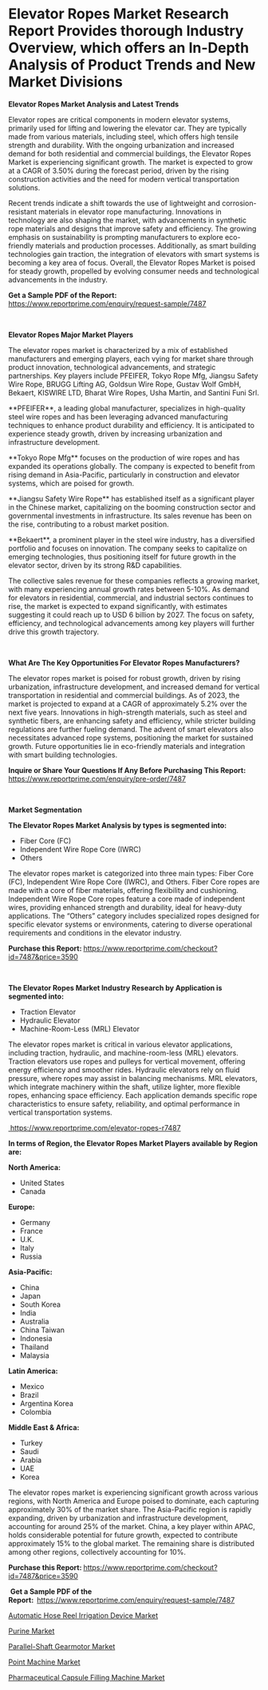 <p><h1>Elevator Ropes Market Research Report Provides thorough Industry Overview, which offers an In-Depth Analysis of Product Trends and New Market Divisions</h1></p><p><strong>Elevator Ropes Market Analysis and Latest Trends</strong></p>
<p><p>Elevator ropes are critical components in modern elevator systems, primarily used for lifting and lowering the elevator car. They are typically made from various materials, including steel, which offers high tensile strength and durability. With the ongoing urbanization and increased demand for both residential and commercial buildings, the Elevator Ropes Market is experiencing significant growth. The market is expected to grow at a CAGR of 3.50% during the forecast period, driven by the rising construction activities and the need for modern vertical transportation solutions.</p><p>Recent trends indicate a shift towards the use of lightweight and corrosion-resistant materials in elevator rope manufacturing. Innovations in technology are also shaping the market, with advancements in synthetic rope materials and designs that improve safety and efficiency. The growing emphasis on sustainability is prompting manufacturers to explore eco-friendly materials and production processes. Additionally, as smart building technologies gain traction, the integration of elevators with smart systems is becoming a key area of focus. Overall, the Elevator Ropes Market is poised for steady growth, propelled by evolving consumer needs and technological advancements in the industry.</p></p>
<p><strong>Get a Sample PDF of the Report:&nbsp;</strong> <a href="https://www.reportprime.com/enquiry/request-sample/7487?utm_campaign=12&utm_medium=2&utm_source=Github&utm_content=ia&utm_term=28102024&utm_id=elevator-ropes">https://www.reportprime.com/enquiry/request-sample/7487</a></p>
<p>&nbsp;</p>
<p><strong>Elevator Ropes Major Market Players</strong></p>
<p><p>The elevator ropes market is characterized by a mix of established manufacturers and emerging players, each vying for market share through product innovation, technological advancements, and strategic partnerships. Key players include PFEIFER, Tokyo Rope Mfg, Jiangsu Safety Wire Rope, BRUGG Lifting AG, Goldsun Wire Rope, Gustav Wolf GmbH, Bekaert, KISWIRE LTD, Bharat Wire Ropes, Usha Martin, and Santini Funi Srl.</p><p>**PFEIFER**, a leading global manufacturer, specializes in high-quality steel wire ropes and has been leveraging advanced manufacturing techniques to enhance product durability and efficiency. It is anticipated to experience steady growth, driven by increasing urbanization and infrastructure development.</p><p>**Tokyo Rope Mfg** focuses on the production of wire ropes and has expanded its operations globally. The company is expected to benefit from rising demand in Asia-Pacific, particularly in construction and elevator systems, which are poised for growth.</p><p>**Jiangsu Safety Wire Rope** has established itself as a significant player in the Chinese market, capitalizing on the booming construction sector and governmental investments in infrastructure. Its sales revenue has been on the rise, contributing to a robust market position.</p><p>**Bekaert**, a prominent player in the steel wire industry, has a diversified portfolio and focuses on innovation. The company seeks to capitalize on emerging technologies, thus positioning itself for future growth in the elevator sector, driven by its strong R&D capabilities.</p><p>The collective sales revenue for these companies reflects a growing market, with many experiencing annual growth rates between 5-10%. As demand for elevators in residential, commercial, and industrial sectors continues to rise, the market is expected to expand significantly, with estimates suggesting it could reach up to USD 6 billion by 2027. The focus on safety, efficiency, and technological advancements among key players will further drive this growth trajectory.</p></p>
<p>&nbsp;</p>
<p><strong>What Are The Key Opportunities For Elevator Ropes Manufacturers?</strong></p>
<p><p>The elevator ropes market is poised for robust growth, driven by rising urbanization, infrastructure development, and increased demand for vertical transportation in residential and commercial buildings. As of 2023, the market is projected to expand at a CAGR of approximately 5.2% over the next five years. Innovations in high-strength materials, such as steel and synthetic fibers, are enhancing safety and efficiency, while stricter building regulations are further fueling demand. The advent of smart elevators also necessitates advanced rope systems, positioning the market for sustained growth. Future opportunities lie in eco-friendly materials and integration with smart building technologies.</p></p>
<p><strong>Inquire or Share Your Questions If Any Before Purchasing This Report:</strong> <a href="https://www.reportprime.com/enquiry/pre-order/7487?utm_campaign=12&utm_medium=2&utm_source=Github&utm_content=ia&utm_term=28102024&utm_id=elevator-ropes">https://www.reportprime.com/enquiry/pre-order/7487</a></p>
<p>&nbsp;</p>
<p><strong>Market Segmentation</strong></p>
<p><strong>The Elevator Ropes Market Analysis by types is segmented into:</strong></p>
<p><ul><li>Fiber Core (FC)</li><li>Independent Wire Rope Core (IWRC)</li><li>Others</li></ul></p>
<p><p>The elevator ropes market is categorized into three main types: Fiber Core (FC), Independent Wire Rope Core (IWRC), and Others. Fiber Core ropes are made with a core of fiber materials, offering flexibility and cushioning. Independent Wire Rope Core ropes feature a core made of independent wires, providing enhanced strength and durability, ideal for heavy-duty applications. The “Others” category includes specialized ropes designed for specific elevator systems or environments, catering to diverse operational requirements and conditions in the elevator industry.</p></p>
<p><strong>Purchase this Report:&nbsp;</strong><a href="https://www.reportprime.com/checkout?id=7487&price=3590&utm_campaign=12&utm_medium=2&utm_source=Github&utm_content=ia&utm_term=28102024&utm_id=elevator-ropes">https://www.reportprime.com/checkout?id=7487&price=3590</a></p>
<p>&nbsp;</p>
<p><strong>The Elevator Ropes Market Industry Research by Application is segmented into:</strong></p>
<p><ul><li>Traction Elevator</li><li>Hydraulic Elevator</li><li>Machine-Room-Less (MRL) Elevator</li></ul></p>
<p><p>The elevator ropes market is critical in various elevator applications, including traction, hydraulic, and machine-room-less (MRL) elevators. Traction elevators use ropes and pulleys for vertical movement, offering energy efficiency and smoother rides. Hydraulic elevators rely on fluid pressure, where ropes may assist in balancing mechanisms. MRL elevators, which integrate machinery within the shaft, utilize lighter, more flexible ropes, enhancing space efficiency. Each application demands specific rope characteristics to ensure safety, reliability, and optimal performance in vertical transportation systems.</p></p>
<p><a href="https://www.reportprime.com/elevator-ropes-r7487?utm_campaign=12&utm_medium=2&utm_source=Github&utm_content=ia&utm_term=28102024&utm_id=elevator-ropes">&nbsp;https://www.reportprime.com/elevator-ropes-r7487</a></p>
<p><strong>In terms of Region, the Elevator Ropes Market Players available by Region are:</strong></p>
<p>
    <p> <strong> North America: </strong>
        <ul>
            <li>United States</li>
            <li>Canada</li>
        </ul>
        </p> 
    <p> <strong> Europe: </strong>
        <ul>
            <li>Germany</li>
            <li>France</li>
            <li>U.K.</li>
            <li>Italy</li>
            <li>Russia</li>
        </ul>
        </p> 
    <p> <strong> Asia-Pacific: </strong>
        <ul>
            <li>China</li>
            <li>Japan</li>
            <li>South Korea</li>
            <li>India</li>
            <li>Australia</li>
            <li>China Taiwan</li>
            <li>Indonesia</li>
            <li>Thailand</li>
            <li>Malaysia</li>
        </ul>
        </p> 
    <p> <strong> Latin America: </strong>
        <ul>
            <li>Mexico</li>
            <li>Brazil</li>
            <li>Argentina Korea</li>
            <li>Colombia</li>
        </ul>
        </p> 
    <p> <strong> Middle East & Africa: </strong>
        <ul>
            <li>Turkey</li>
            <li>Saudi</li>
            <li>Arabia</li>
            <li>UAE</li>
            <li>Korea</li>
        </ul>
    </p>
    </p>
<p><p>The elevator ropes market is experiencing significant growth across various regions, with North America and Europe poised to dominate, each capturing approximately 30% of the market share. The Asia-Pacific region is rapidly expanding, driven by urbanization and infrastructure development, accounting for around 25% of the market. China, a key player within APAC, holds considerable potential for future growth, expected to contribute approximately 15% to the global market. The remaining share is distributed among other regions, collectively accounting for 10%.</p></p>
<p><strong>Purchase this Report: </strong><a href="https://www.reportprime.com/checkout?id=7487&price=3590&utm_campaign=12&utm_medium=2&utm_source=Github&utm_content=ia&utm_term=28102024&utm_id=elevator-ropes">https://www.reportprime.com/checkout?id=7487&price=3590</a></p>
<p>&nbsp;<strong>Get a Sample PDF of the Report:&nbsp;&nbsp;</strong><a href="https://www.reportprime.com/enquiry/request-sample/7487?utm_campaign=12&utm_medium=2&utm_source=Github&utm_content=ia&utm_term=28102024&utm_id=elevator-ropes">https://www.reportprime.com/enquiry/request-sample/7487</a></p>
<p><strong></strong></p>
<p><p><a href="https://issuu.com/reportprime-2/docs/automatic-hose-reel-irrigation-devi_9a94a94e4763da?utm_campaign=12&utm_medium=2&utm_source=Github&utm_content=ia&utm_term=28102024&utm_id=elevator-ropes">Automatic Hose Reel Irrigation Device Market</a></p><p><a href="https://www.linkedin.com/pulse/global-purine-market-forecast-2024-2031-trends-impact-1bjjf?utm_campaign=12&utm_medium=2&utm_source=Github&utm_content=ia&utm_term=28102024&utm_id=elevator-ropes">Purine Market</a></p><p><a href="https://issuu.com/reportprime-2/docs/parallel-shaft-gearmotor-market-siz_c8a4fa040988f4?utm_campaign=12&utm_medium=2&utm_source=Github&utm_content=ia&utm_term=28102024&utm_id=elevator-ropes">Parallel-Shaft Gearmotor Market</a></p><p><a href="https://github.com/shauntarfpso/Market-Research-Report-List-1/blob/main/point-machine-market.md?utm_campaign=12&utm_medium=2&utm_source=Github&utm_content=ia&utm_term=28102024&utm_id=elevator-ropes">Point Machine Market</a></p><p><a href="https://github.com/GenaGaines34/Market-Research-Report-List-1/blob/main/pharmaceutical-capsule-filling-machine-market.md?utm_campaign=12&utm_medium=2&utm_source=Github&utm_content=ia&utm_term=28102024&utm_id=elevator-ropes">Pharmaceutical Capsule Filling Machine Market</a></p></p>